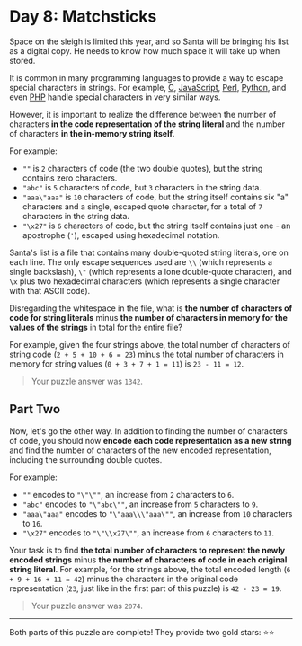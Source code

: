 # Day 8: Matchsticks

Space on the sleigh is limited this year, and so Santa will be bringing his
list as a digital copy. He needs to know how much space it will take up
when stored.

It is common in many programming languages to provide a way to escape
special characters in strings. For example, [C][], [JavaScript][], [Perl][], [Python][],
and even [PHP][] handle special characters in very similar ways.

However, it is important to realize the difference between the number of
characters **in the code representation of the string literal** and the number
of characters **in the in-memory string itself**.

For example:

- `""` is `2` characters of code (the two double quotes), but the string
  contains zero characters.
- `"abc"` is `5` characters of code, but `3` characters in the string data.
- `"aaa\"aaa"` is `10` characters of code, but the string itself contains
  six "a" characters and a single, escaped quote character, for a total
  of `7` characters in the string data.
- `"\x27"` is `6` characters of code, but the string itself contains just
  one - an apostrophe (`'`), escaped using hexadecimal notation.

Santa's list is a file that contains many double-quoted string literals,
one on each line. The only escape sequences used are `\\` (which represents a
single backslash), `\"` (which represents a lone double-quote character), and
`\x` plus two hexadecimal characters (which represents a single character
with that ASCII code).

Disregarding the whitespace in the file, what is **the number of characters
of code for string literals** minus **the number of characters in memory for
the values of the strings** in total for the entire file?

For example, given the four strings above, the total number of characters
of string code (`2 + 5 + 10 + 6 = 23`) minus the total number of characters
in memory for string values (`0 + 3 + 7 + 1 = 11`) is `23 - 11 = 12`.

> Your puzzle answer was `1342`.

[C]: https://en.wikipedia.org/wiki/Escape_sequences_in_C
[JavaScript]: https://developer.mozilla.org/en-US/docs/Web/JavaScript/Reference/Global_Objects/String
[Perl]: http://perldoc.perl.org/perlop.html#Quote-and-Quote-like-Operators
[Python]: https://docs.python.org/2.0/ref/strings.html
[PHP]: http://php.net/manual/en/language.types.string.php#language.types.string.syntax.double

## Part Two

Now, let's go the other way. In addition to finding the number of
characters of code, you should now **encode each code representation as a new
string** and find the number of characters of the new encoded representation,
including the surrounding double quotes.

For example:

- `""` encodes to `"\"\""`, an increase from `2` characters to `6`.
- `"abc"` encodes to `"\"abc\""`, an increase from `5` characters to `9`.
- `"aaa\"aaa"` encodes to `"\"aaa\\\"aaa\""`, an increase from `10` characters
  to `16`.
- `"\x27"` encodes to `"\"\\x27\""`, an increase from `6` characters to `11`.

Your task is to find **the total number of characters to represent the newly
encoded strings** minus **the number of characters of code in each original
string literal**. For example, for the strings above, the total encoded
length (`6 + 9 + 16 + 11 = 42`) minus the characters in the original code
representation (`23`, just like in the first part of this puzzle) is
`42 - 23 = 19`.

> Your puzzle answer was `2074`.

----

Both parts of this puzzle are complete! They provide two gold stars: :star::star:
